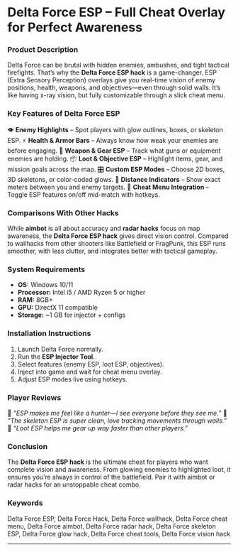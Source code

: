 # Delta Force ESP – Full Cheat Overlay for Perfect Awareness

### Product Description

Delta Force can be brutal with hidden enemies, ambushes, and tight tactical firefights. That’s why the **Delta Force ESP hack** is a game-changer. ESP (Extra Sensory Perception) overlays give you real-time vision of enemy positions, health, weapons, and objectives—even through solid walls. It’s like having x-ray vision, but fully customizable through a slick cheat menu.



### Key Features of Delta Force ESP

👁️ **Enemy Highlights** – Spot players with glow outlines, boxes, or skeleton ESP.
⚡ **Health & Armor Bars** – Always know how weak your enemies are before engaging.
🔫 **Weapon & Gear ESP** – Track what guns or equipment enemies are holding.
📦 **Loot & Objective ESP** – Highlight items, gear, and mission goals across the map.
🎛️ **Custom ESP Modes** – Choose 2D boxes, 3D skeletons, or color-coded glows.
🧭 **Distance Indicators** – Show exact meters between you and enemy targets.
🔄 **Cheat Menu Integration** – Toggle ESP features on/off mid-match with hotkeys.

### Comparisons With Other Hacks

While **aimbot** is all about accuracy and **radar hacks** focus on map awareness, the **Delta Force ESP hack** gives direct vision control. Compared to wallhacks from other shooters like Battlefield or FragPunk, this ESP runs smoother, with less clutter, and integrates better with tactical gameplay.

### System Requirements

* **OS:** Windows 10/11
* **Processor:** Intel i5 / AMD Ryzen 5 or higher
* **RAM:** 8GB+
* **GPU:** DirectX 11 compatible
* **Storage:** \~1 GB for injector + configs

### Installation Instructions

1. Launch Delta Force normally.
2. Run the **ESP Injector Tool**.
3. Select features (enemy ESP, loot ESP, objectives).
4. Inject into game and wait for cheat menu overlay.
5. Adjust ESP modes live using hotkeys.

### Player Reviews

💬 *“ESP makes me feel like a hunter—I see everyone before they see me.”*
💬 *“The skeleton ESP is super clean, love tracking movements through walls.”*
💬 *“Loot ESP helps me gear up way faster than other players.”*

### Conclusion

The **Delta Force ESP hack** is the ultimate cheat for players who want complete vision and awareness. From glowing enemies to highlighted loot, it ensures you’re always in control of the battlefield. Pair it with aimbot or radar hacks for an unstoppable cheat combo.

### Keywords

Delta Force ESP, Delta Force Hack, Delta Force wallhack, Delta Force cheat menu, Delta Force aimbot, Delta Force radar hack, Delta Force skeleton ESP, Delta Force glow hack, Delta Force cheat tools, Delta Force vision hack

---
